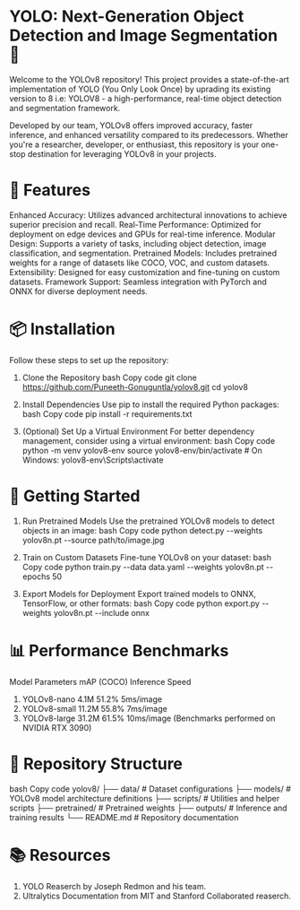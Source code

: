 # YOLO: Next-Generation Object Detection and Image Segmentation 🚀
Welcome to the YOLOv8 repository! This project provides a state-of-the-art implementation of YOLO (You Only Look Once) by uprading its existing version to 8 i.e: YOLOV8 - a high-performance, real-time object detection and segmentation framework.

Developed by our team, YOLOv8 offers improved accuracy, faster inference, and enhanced versatility compared to its predecessors. Whether you're a researcher, developer, or enthusiast, this repository is your one-stop destination for leveraging YOLOv8 in your projects.

# 🌟 Features
Enhanced Accuracy: Utilizes advanced architectural innovations to achieve superior precision and recall.
Real-Time Performance: Optimized for deployment on edge devices and GPUs for real-time inference.
Modular Design: Supports a variety of tasks, including object detection, image classification, and segmentation.
Pretrained Models: Includes pretrained weights for a range of datasets like COCO, VOC, and custom datasets.
Extensibility: Designed for easy customization and fine-tuning on custom datasets.
Framework Support: Seamless integration with PyTorch and ONNX for diverse deployment needs.

# 📦 Installation
Follow these steps to set up the repository:

1. Clone the Repository
bash
Copy code
git clone https://github.com/Puneeth-Gonuguntla/yolov8.git
cd yolov8

2. Install Dependencies
Use pip to install the required Python packages:
bash
Copy code
pip install -r requirements.txt

3. (Optional) Set Up a Virtual Environment
For better dependency management, consider using a virtual environment:
bash
Copy code
python -m venv yolov8-env
source yolov8-env/bin/activate  # On Windows: yolov8-env\Scripts\activate

# 🚀 Getting Started
1. Run Pretrained Models
Use the pretrained YOLOv8 models to detect objects in an image:
bash
Copy code
python detect.py --weights yolov8n.pt --source path/to/image.jpg

2. Train on Custom Datasets
Fine-tune YOLOv8 on your dataset:
bash
Copy code
python train.py --data data.yaml --weights yolov8n.pt --epochs 50

3. Export Models for Deployment
Export trained models to ONNX, TensorFlow, or other formats:
bash
Copy code
python export.py --weights yolov8n.pt --include onnx

# 📊 Performance Benchmarks
Model	Parameters	mAP (COCO)	Inference Speed
1. YOLOv8-nano	4.1M	51.2%	5ms/image
2. YOLOv8-small	11.2M	55.8%	7ms/image
3. YOLOv8-large	31.2M	61.5%	10ms/image
(Benchmarks performed on NVIDIA RTX 3090)

# 📂 Repository Structure
bash
Copy code
yolov8/
├── data/                # Dataset configurations
├── models/              # YOLOv8 model architecture definitions
├── scripts/             # Utilities and helper scripts
├── pretrained/          # Pretrained weights
├── outputs/             # Inference and training results
└── README.md            # Repository documentation
# 📚 Resources
1. YOLO Reaserch by Joseph Redmon and his team.
2. Ultralytics Documentation from MIT and Stanford Collaborated reaserch.  
